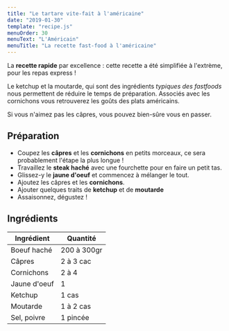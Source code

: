 ```yaml
---
title: "Le tartare vite-fait à l'américaine"
date: "2019-01-30"
template: "recipe.js"
menuOrder: 30
menuText: "L'Américain"
menuTitle: "La recette fast-food à l'américaine"
---
```



La **recette rapide** par excellence : cette recette a été simplifiée à l'extrème, pour les repas express !

Le ketchup et la moutarde, qui sont des ingrédients _typiques des fastfoods_ nous permettent de réduire le temps de préparation. Associés avec les cornichons vous retrouverez les goûts des plats américains.

Si vous n'aimez pas les câpres, vous pouvez bien-sûre vous en passer.

## Préparation
- Coupez les **câpres** et les **cornichons** en petits morceaux, ce sera probablement l'étape la plus longue !
- Travaillez le **steak haché** avec une fourchette pour en faire un petit tas.
- Glissez-y le **jaune d'oeuf** et commencez à mélanger le tout.
- Ajoutez les câpres et les **cornichons**.
- Ajouter quelques traits de **ketchup** et de **moutarde**
- Assaisonnez, dégustez !

## Ingrédients

| Ingrédient	    | Quantité    |
| ----------------- | ----------- |
| Boeuf haché       | 200 à 300gr |
| Câpres 	        | 2 à 3 cac   |
| Cornichons        | 2 à 4       |
| Jaune d'oeuf      | 1           |
| Ketchup           | 1 cas       |
| Moutarde          | 1 à 2 cas   |
| Sel, poivre       | 1 pincée    |

